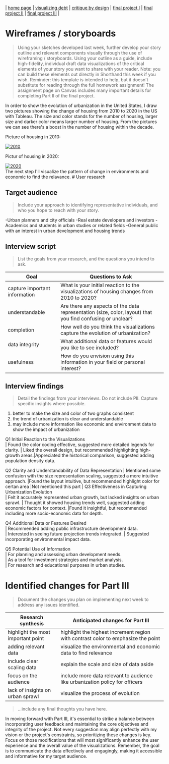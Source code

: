 | [home page](https://cmustudent.github.io/tswd-portfolio-templates/) | [visualizing debt](visualizing-government-debt) | [critique by design](critique-by-design) | [final project I](final-project-part-one) | [final project II](final-project-part-two) | [final project III](final-project-part-three) |

# Wireframes / storyboards
> Using your sketches developed last week, further develop your story outline and relevant components visually through the use of wireframing / storyboards. Using your outline as a guide, include high-fidelity, individual draft data visualizations of the critical elements of your story you want to share with your reader. Note: you can build these elements out directly in Shorthand this week if you wish.  Reminder: this template is intended to help, but it doesn't substitute for reading through the full homework assignment!  The assignment page on Canvas includes many important details for completing Part II of the final project. 

In order to show the evolution of urbanization in the United States, I draw two pictures showing the change of housing from 2010 to 2020 in the US with Tableau. The size and color stands for the number of housing, larger size and darker color means larger number of housing. From the pictures we can see there's a boost in the number of housing within the decade.

Picture of housing in 2010:
<div class='tableauPlaceholder' id='viz1708752429329' style='position: relative'><noscript><a href='#'><img alt='2010 ' src='https:&#47;&#47;public.tableau.com&#47;static&#47;images&#47;Bo&#47;Book1_17065866387330&#47;Sheet1&#47;1_rss.png' style='border: none' /></a></noscript><object class='tableauViz'  style='display:none;'><param name='host_url' value='https%3A%2F%2Fpublic.tableau.com%2F' /> <param name='embed_code_version' value='3' /> <param name='site_root' value='' /><param name='name' value='Book1_17065866387330&#47;Sheet1' /><param name='tabs' value='no' /><param name='toolbar' value='yes' /><param name='static_image' value='https:&#47;&#47;public.tableau.com&#47;static&#47;images&#47;Bo&#47;Book1_17065866387330&#47;Sheet1&#47;1.png' /> <param name='animate_transition' value='yes' /><param name='display_static_image' value='yes' /><param name='display_spinner' value='yes' /><param name='display_overlay' value='yes' /><param name='display_count' value='yes' /><param name='language' value='en-US' /><param name='filter' value='publish=yes' /></object></div>                
<script type='text/javascript'>                    
  var divElement = document.getElementById('viz1708752429329');                    
  var vizElement = divElement.getElementsByTagName('object')[0];                    
  vizElement.style.width='100%';vizElement.style.height=(divElement.offsetWidth*0.75)+'px';                    
  var scriptElement = document.createElement('script');                    
  scriptElement.src = 'https://public.tableau.com/javascripts/api/viz_v1.js';                    
  vizElement.parentNode.insertBefore(scriptElement, vizElement);                
</script>


Pictur of housing in 2020:

<div class='tableauPlaceholder' id='viz1708754615016' style='position: relative'><noscript><a href='#'><img alt='2020 ' src='https:&#47;&#47;public.tableau.com&#47;static&#47;images&#47;Bo&#47;Book3_17087512399050&#47;Sheet1&#47;1_rss.png' style='border: none' /></a></noscript><object class='tableauViz'  style='display:none;'><param name='host_url' value='https%3A%2F%2Fpublic.tableau.com%2F' /> <param name='embed_code_version' value='3' /> <param name='site_root' value='' /><param name='name' value='Book3_17087512399050&#47;Sheet1' /><param name='tabs' value='no' /><param name='toolbar' value='yes' /><param name='static_image' value='https:&#47;&#47;public.tableau.com&#47;static&#47;images&#47;Bo&#47;Book3_17087512399050&#47;Sheet1&#47;1.png' /> <param name='animate_transition' value='yes' /><param name='display_static_image' value='yes' /><param name='display_spinner' value='yes' /><param name='display_overlay' value='yes' /><param name='display_count' value='yes' /><param name='language' value='en-US' /><param name='filter' value='publish=yes' /></object></div>                
<script type='text/javascript'>                    
  var divElement = document.getElementById('viz1708754615016');                    
  var vizElement = divElement.getElementsByTagName('object')[0];                    
  vizElement.style.width='100%';vizElement.style.height=(divElement.offsetWidth*0.75)+'px';                    
  var scriptElement = document.createElement('script');                    
  scriptElement.src = 'https://public.tableau.com/javascripts/api/viz_v1.js';                    
  vizElement.parentNode.insertBefore(scriptElement, vizElement);                
</script>
The next step I'll visualize the pattern of change in environments and economic to find the relavance.
# User research 

## Target audience
> Include your approach to identifying representative individuals, and who you hope to reach with your story. 

-Urban planners and city officials
-Real estate developers and investors
-Academics and students in urban studies or related fields
-General public with an interest in urban development and housing trends

## Interview script
> List the goals from your research, and the questions you intend to ask.

| Goal | Questions to Ask |
|------|------------------|
|capture important information|   What is your initial reaction to the visualizations of housing changes from 2010 to 2020?                   |
|understandable               |   Are there any aspects of the data representation (size, color, layout) that you find confusing or unclear?  |
|completion                   |   How well do you think the visualizations capture the evolution of urbanization?                             |
|data integrity               |   What additional data or features would you like to see included?                                            |
|usefulness                   |   How do you envision using this information in your field or personal interest?                              |


## Interview findings
> Detail the findings from your interviews.  Do not include PII.  Capture specific insights where possible.
1. better to make the size and color of two graphs consistent
2. the trend of urbanization is clear and understandable
3. may include more information like economic and environment data to show the impact of urbanization


Q1 Initial Reaction to the Visualizations   
| Found the color coding effective, suggested more detailed legends for clarity.
| Liked the overall design, but recommended highlighting high-growth areas.|Appreciated the historical comparison, suggested adding population density data. 

Q2 Clarity and Understandability of Data Representation
| Mentioned some confusion with the size representation scaling, suggested a more intuitive approach. 
|Found the layout intuitive, but recommended highlight color for certan area
|Not mentioned this part
|
Q3 Effectiveness in Capturing Urbanization Evolution             
| Felt it accurately represented urban growth, but lacked insights on urban sprawl.
| Thought it showed housing trends well, suggested adding economic factors for context.
|Found it insightful, but recommended including more socio-economic data for depth. 

Q4 Additional Data or Features Desired             
| Recommended adding public infrastructure development data.	
| Interested in seeing future projection trends integrated.	
| Suggested incorporating environmental impact data.  

Q5 Potential Use of Information	     
| For planning and assessing urban development needs.	
| As a tool for investment strategies and market analysis.	
| For research and educational purposes in urban studies.                                


# Identified changes for Part III
> Document the changes you plan on implementing next week to address any issues identified.  

| Research synthesis                       | Anticipated changes for Part III                                                    |
|------------------------------------------|-------------------------------------------------------------------------------------|
| highlight the most important point       | highlight the highest increment region with contrast color to emphasize the point   |
| adding relevant data                     | visualize the environmental and economic data to find relevance                     |
| include clear scaling data               | explain the scale and size of data aside                                            |
| focus on the audience                    | include more data relevant to audience like urbanization policy for officers        |
| lack of insights on urban sprawl         | visualize the process of evolution                                                  |

> ...include any final thoughts you have here. 

In moving forward with Part III, it's essential to strike a balance between incorporating user feedback and maintaining the core objectives and integrity of the project. Not every suggestion may align perfectly with my vision or the project's constraints, so prioritizing these changes is key. Focus on those modifications that will most significantly enhance the user experience and the overall value of the visualizations. Remember, the goal is to communicate the data effectively and engagingly, making it accessible and informative for my target audience.


